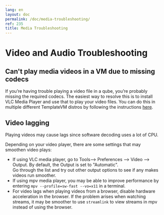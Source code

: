 ```yaml
---
lang: en
layout: doc
permalink: /doc/media-troubleshooting/
ref: 235
title: Media Troubleshooting
---
```


# Video and Audio Troubleshooting #

## Can't play media videos in a VM due to missing codecs

If you’re having trouble playing a video file in a qube, you’re probably missing the required codecs. 
The easiest way to resolve this is to install VLC Media Player and use that to play your video files. 
You can do this in multiple different TemplateVM distros by following the instructions [here](/faq/#how-do-i-play-video-files).

## Video lagging

Playing videos may cause lags since software decoding uses a lot of CPU. 

Depending on your video player, there are some settings that may smoothen video plays:
* If using VLC media player, go to Tools--> Preferences --> Video --> Output. 
By default, the Output is set to "Automatic".  
Go through the list and try out other output options to see if any makes videos run smoother. 
* If using mpv media player, you may be able to improve performance by entering `mpv --profile=sw-fast --vo=x11` in a terminal. 
* For video lags when playing videos from a browser, disable hardware acceleration in the browser. If the problem arises when watching streams, it may be smoother to use `streamlink` to view streams in mpv instead of using the browser.
